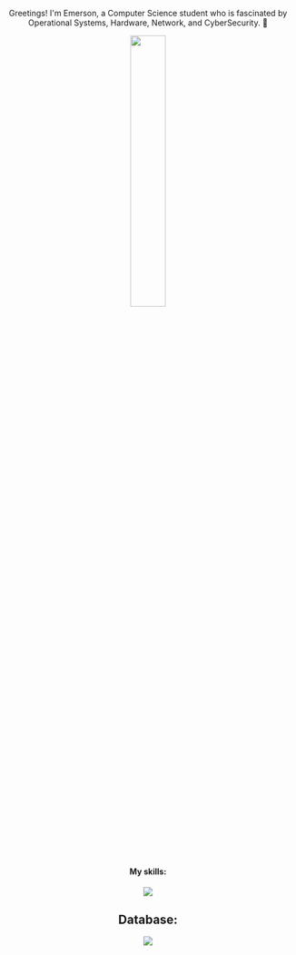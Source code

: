 <div>
    <p align="center"> Greetings! I'm Emerson, a Computer Science student who is fascinated by Operational Systems, Hardware, Network, and CyberSecurity. 👾
</div>
<div align="center" style="margin-bottom:100px">
    <img width=35% align="center" src="https://github-readme-stats-git-main-rafaelalexandrino.vercel.app/api/top-langs/?username=emersondmatos&show_icons=true&theme=react&layout=compact" />
</div>

<div align="center" style="margin-bottom:10px">

#### My skills:

<p align="center">
  <a href="https://skillicons.dev">
    <img src="https://skillicons.dev/icons?i=dotnet,java,js,powershell,python,linux,arch,debian,bsd&perline=5" />
  </a>
</p>

<div align="center" style="margin-bottom:10px">

 ## Database:
</div>
<div align="center" style="margin-bottom:10px">
    <img src="https://skillicons.dev/icons?i=mysql,postgres" />
</div>